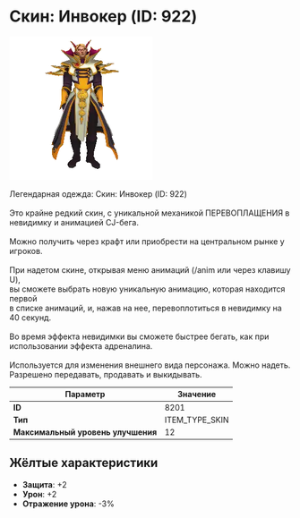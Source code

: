 # Скин: Инвокер (ID: 922)

![Item Image](../img/8201.webp?raw=true)

Легендарная одежда: Скин: Инвокер (ID: 922)<br><br>Это крайне редкий скин, с уникальной механикой ПЕРЕВОПЛАЩЕНИЯ в невидимку и анимацией CJ-бега.<br><br>Можно получить через крафт или приобрести на центральном рынке у игроков.<br><br>При надетом скине, открывая меню анимаций (/anim или через клавишу U),<br>вы сможете выбрать новую уникальную анимацию, которая находится первой<br>в списке анимаций, и, нажав на нее, перевоплотиться в невидимку на 40 секунд.<br><br>Во время эффекта невидимки вы сможете быстрее бегать, как при использовании эффекта адреналина.<br><br>Используется для изменения внешнего вида персонажа. Можно надеть.<br>Разрешено передавать, продавать и выкидывать.


| Параметр | Значение |
|----------|----------|
| **ID** | 8201 |
| **Тип** | ITEM_TYPE_SKIN |
| **Максимальный уровень улучшения** | 12 |

## Жёлтые характеристики

- **Защита**: +2
- **Урон**: +2
- **Отражение урона**: -3%

